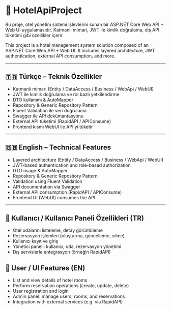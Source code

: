 # 🏨 HotelApiProject

Bu proje, otel yönetim sistemi işlevlerini sunan bir ASP.NET Core Web API + Web UI uygulamasıdır. Katmanlı mimari, JWT ile kimlik doğrulama, dış API tüketimi gibi özellikler içerir.

This project is a hotel management system solution composed of an ASP.NET Core Web API + Web UI. It includes layered architecture, JWT authentication, external API consumption, and more.

---

## 🇹🇷 Türkçe – Teknik Özellikler

- Katmanlı mimari (Entity / DataAccess / Business / WebApi / WebUI)  
- JWT ile kimlik doğrulama ve rol bazlı yetkilendirme  
- DTO kullanımı & AutoMapper  
- Repository & Generic Repository Pattern  
- Fluent Validation ile veri doğrulama  
- Swagger ile API dokümantasyonu  
- External API tüketimi (RapidAPI / APIConsume)  
- Frontend kısmı WebUI ile API’yi tüketir  

---

## 🇬🇧 English – Technical Features

- Layered architecture (Entity / DataAccess / Business / WebApi / WebUI)  
- JWT-based authentication and role-based authorization  
- DTO usage & AutoMapper  
- Repository & Generic Repository Pattern  
- Validation using Fluent Validation  
- API documentation via Swagger  
- External API consumption (RapidAPI / APIConsume)  
- Frontend UI (WebUI) consumes the API  

---

## 👤 Kullanıcı / Kullanıcı Paneli Özellikleri (TR)

- Otel odalarını listeleme, detay görüntüleme  
- Rezervasyon işlemleri (oluşturma, güncelleme, silme)  
- Kullanıcı kayıt ve giriş  
- Yönetici paneli: kullanıcı, oda, rezervasyon yönetimi  
- Dış servislerle entegrasyon (örneğin RapidAPI)  

## 👤 User / UI Features (EN)

- List and view details of hotel rooms  
- Perform reservation operations (create, update, delete)  
- User registration and login  
- Admin panel: manage users, rooms, and reservations  
- Integration with external services (e.g. via RapidAPI)  
